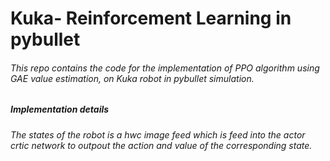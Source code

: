 # Kuka- Reinforcement Learning in pybullet
###### This repo contains the code for the implementation of PPO algorithm using GAE value estimation, on Kuka robot in pybullet simulation.
##### Implementation details
###### The states of the robot is a h*w*c image feed which is feed into the actor crtic network to outpout the action and value of the corresponding state. 
